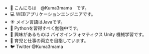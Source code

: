 - 👋 こんにちは　@Kuma3mama　です。
- 💻 WEBアプリケーションエンジニアです。
- ☀ メイン言語はJavaです。
- 🌙 Pythonを習得すべく勉強中です。
- 👀 興味があるものは バイオインフォマティクス Unity 機械学習です。
- 👶 育児と仕事の両立を目指しています。
- 🐦 Twitter @Kuma3mama

<!---
KumaMama3/KumaMama3 is a ✨ special ✨ repository because its `README.md` (this file) appears on your GitHub profile.
You can click the Preview link to take a look at your changes.
--->
